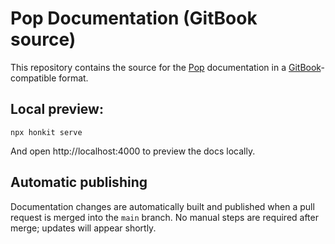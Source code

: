 # Pop Documentation (GitBook source)

This repository contains the source for the [Pop](https://onpop.io/) documentation in
a [GitBook](https://www.gitbook.com/)-compatible format.

## Local preview:

```shell
npx honkit serve
```

And open http://localhost:4000 to preview the docs locally.

## Automatic publishing

Documentation changes are automatically built and published when a pull request is merged into the `main` branch. No
manual steps are required after merge; updates will appear shortly.
